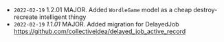 
* `2022-02-19` 1.2.01  MAJOR. Added `WordleGame` model as a cheap destroy-recreate intelligent thingy
* `2022-02-19` *1.1.01* MAJOR. Added migration for DelayedJob https://github.com/collectiveidea/delayed_job_active_record